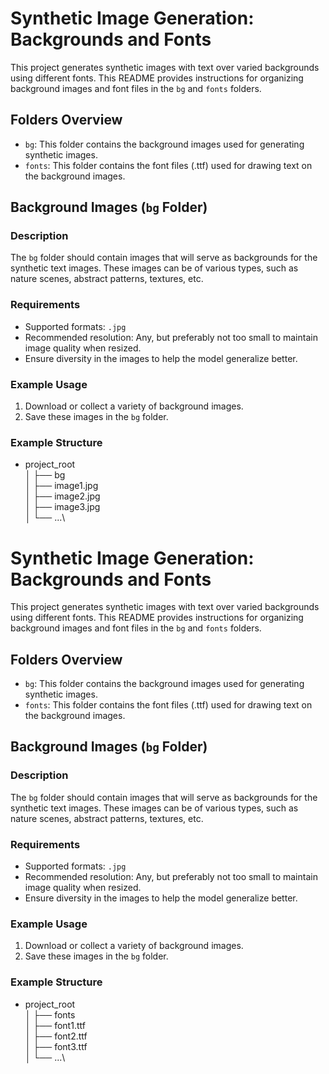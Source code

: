 # Synthetic Image Generation: Backgrounds and Fonts

This project generates synthetic images with text over varied backgrounds using different fonts. This README provides instructions for organizing background images and font files in the `bg` and `fonts` folders.

## Folders Overview

- `bg`: This folder contains the background images used for generating synthetic images.
- `fonts`: This folder contains the font files (.ttf) used for drawing text on the background images.

## Background Images (`bg` Folder)

### Description

The `bg` folder should contain images that will serve as backgrounds for the synthetic text images. These images can be of various types, such as nature scenes, abstract patterns, textures, etc.

### Requirements

- Supported formats: `.jpg`
- Recommended resolution: Any, but preferably not too small to maintain image quality when resized.
- Ensure diversity in the images to help the model generalize better.

### Example Usage

1. Download or collect a variety of background images.
2. Save these images in the `bg` folder.

### Example Structure

- project_root\
 │
 ├── bg\
 │ ├── image1.jpg\
 │ ├── image2.jpg\
 │ ├── image3.jpg\
 │ └── ...\

# Synthetic Image Generation: Backgrounds and Fonts

This project generates synthetic images with text over varied backgrounds using different fonts. This README provides instructions for organizing background images and font files in the `bg` and `fonts` folders.

## Folders Overview

- `bg`: This folder contains the background images used for generating synthetic images.
- `fonts`: This folder contains the font files (.ttf) used for drawing text on the background images.

## Background Images (`bg` Folder)

### Description

The `bg` folder should contain images that will serve as backgrounds for the synthetic text images. These images can be of various types, such as nature scenes, abstract patterns, textures, etc.

### Requirements

- Supported formats: `.jpg`
- Recommended resolution: Any, but preferably not too small to maintain image quality when resized.
- Ensure diversity in the images to help the model generalize better.

### Example Usage

1. Download or collect a variety of background images.
2. Save these images in the `bg` folder.

### Example Structure

- project_root\
│
├── fonts\
│ ├── font1.ttf\
│ ├── font2.ttf\
│ ├── font3.ttf\
│ └── ...\

